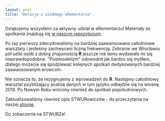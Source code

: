```yaml
---
layout: post
title: "Relacja z siódmego eRementarza"
---
```


Dziękujemy wszystkim za aktywny udział w eRementarzu! Materiały ze spotkania znajdują się [w naszym repozytorium](https://github.com/STWUR/eRementarz-24-11-2018).

Po raz pierwszy zdecydowaliśmy na bardziej zaawansowane całodniowe warsztaty i jesteśmy zachwyceni liczną frekwencją. Zebranie we Wrocławiu pół setki osób z dobrą znajomością **R** jeszcze rok temu wydawało mi się nieprawdopodobne. "Postmodelizm" odowodnił jak bardzo się myliłem, dlatego możecie się spodziewać kolejnych spotkań dedykowanych bardziej zaawansowanym erowcom.

Nie oznacza to, że rezygnujemy z wprowadzeń do **R**. Następny całodniowy warsztat pzybliżający analizę danych w tym języku odbędzie się na wiosnę 2019. Po Nowym Roku wrócimy również do spotkań popołudniowych.

Zaktualizowaliśmy również opis STWURowiczów - do przeczytania na naszej [stronie](https://stwur.github.io/STWUR//about/).

Do zobaczenia na STWURZe!
